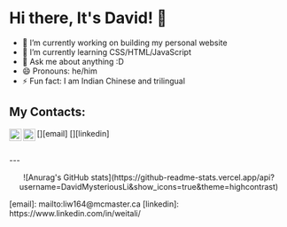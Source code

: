 # Hi there, It's David! 👋

- 🔭 I’m currently working on building my personal website
- 🌱 I’m currently learning CSS/HTML/JavaScript
- 💬 Ask me about anything :D
- 😄 Pronouns: he/him
- ⚡ Fun fact: I am Indian Chinese and trilingual

## My Contacts:

[<img align="left" alt="Gmail" width="22px" src="https://cdn.jsdelivr.net/npm/simple-icons@v3/icons/gmail.svg" />][email]
[<img align="left" alt="LinkedIn" width="22px" src="https://cdn.jsdelivr.net/npm/simple-icons@v3/icons/linkedin.svg" />][linkedin]

<br /> 
--- 

<p align="center"> 
![Anurag's GitHub stats](https://github-readme-stats.vercel.app/api?username=DavidMysteriousLi&show_icons=true&theme=highcontrast)
</p>
[email]: mailto:liw164@mcmaster.ca
[linkedin]: https://www.linkedin.com/in/weitali/
